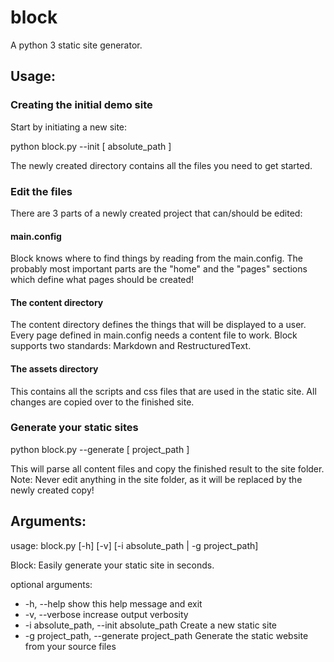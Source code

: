 block
=====

A python 3 static site generator.


Usage:
------

### Creating the initial demo site

Start by initiating a new site:

python block.py --init [ absolute_path ]

The newly created directory contains all the files you need to get started.

### Edit the files

There are 3 parts of a newly created project that can/should be edited:

#### main.config

Block knows where to find things by reading from the main.config. 
The probably most important parts are the "home" and the "pages" 
sections which define what pages should be created!

#### The content directory

The content directory defines the things that will be displayed to a user. 
Every page defined in main.config needs a content file to work. 
Block supports two standards: Markdown and RestructuredText.

#### The assets directory

This contains all the scripts and css files that are used in the static site.
All changes are copied over to the finished site.

### Generate your static sites

python block.py --generate [ project_path ]

This will parse all content files and copy the finished result to the site folder. 
Note: Never edit anything in the site folder, as it will be replaced by the newly created copy!



Arguments:
----------

usage: block.py [-h] [-v] [-i absolute_path | -g project_path]

Block: Easily generate your static site in seconds.

optional arguments:
* -h, --help             show this help message and exit
* -v, --verbose         increase output verbosity
* -i absolute_path, --init absolute_path Create a new static site
* -g project_path, --generate project_path Generate the static website from your source files

